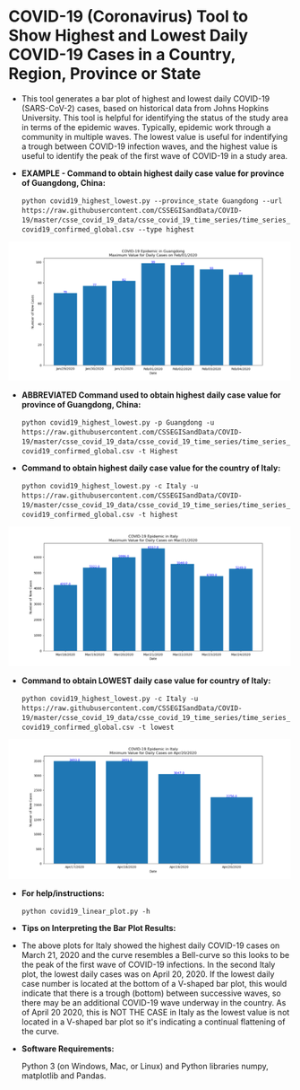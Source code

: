 COVID-19 (Coronavirus) Tool to Show Highest and Lowest Daily COVID-19 Cases in a Country, Region, Province or State
========================================================================================================================

* This tool generates a bar plot of highest and lowest daily COVID-19 (SARS-CoV-2) cases, based on historical data from Johns Hopkins University. This tool is helpful for identifying the status of the study area in terms of the epidemic waves.  Typically, epidemic work through a community in multiple waves.  The lowest value is useful for indentifying a trough between COVID-19 infection waves, and the highest value is useful to identify the peak of the first wave of COVID-19 in a study area.

* __EXAMPLE - Command to obtain highest daily case value for province of Guangdong, China:__

  `python covid19_highest_lowest.py --province_state Guangdong --url https://raw.githubusercontent.com/CSSEGISandData/COVID-19/master/csse_covid_19_data/csse_covid_19_time_series/time_series_covid19_confirmed_global.csv --type highest`

![Guangdong](example_plots/Guangdong_highest.png "Click to see enlarged plot image for province of Guangdong")


* __ABBREVIATED Command used to obtain highest daily case value for province of Guangdong, China:__

  `python covid19_highest_lowest.py -p Guangdong -u https://raw.githubusercontent.com/CSSEGISandData/COVID-19/master/csse_covid_19_data/csse_covid_19_time_series/time_series_covid19_confirmed_global.csv -t Highest`


* __Command to obtain highest daily case value for the country of Italy:__

  `python covid19_highest_lowest.py -c Italy -u https://raw.githubusercontent.com/CSSEGISandData/COVID-19/master/csse_covid_19_data/csse_covid_19_time_series/time_series_covid19_confirmed_global.csv -t highest`

![Italy1](example_plots/Italy_highest.png "Click to see enlarged Italy plot image")


* __Command to obtain LOWEST daily case value for country of Italy:__

  `python covid19_highest_lowest.py -c Italy -u https://raw.githubusercontent.com/CSSEGISandData/COVID-19/master/csse_covid_19_data/csse_covid_19_time_series/time_series_covid19_confirmed_global.csv -t lowest`

![Italy2](example_plots/Italy_lowest.png "Click to see enlarged Italy plot image")


* __For help/instructions:__

  `python covid19_linear_plot.py -h`
  
* __Tips on Interpreting the Bar Plot Results:__

* The above plots for Italy showed the highest daily COVID-19 cases on March 21, 2020 and the curve resembles a Bell-curve so this looks to be the peak of the first wave of COVID-19 infections.  In the second Italy plot, the lowest daily cases was on April 20, 2020. If the lowest daily case number is located at the bottom of a V-shaped bar plot, this would indicate that there is a trough (bottom) between successive waves, so there may be an additional COVID-19 wave underway in the country. As of April 20 2020, this is NOT THE CASE in Italy as the lowest value is not located in a V-shaped bar plot so it's indicating a continual flattening of the curve.

* __Software Requirements:__ 

    Python 3 (on Windows, Mac, or Linux) and Python libraries numpy, matplotlib and Pandas.
